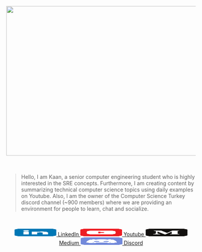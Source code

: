 <p align="center">
  <img width="600" height="399" src="https://user-images.githubusercontent.com/63169561/175808590-a15b78b8-bbdc-4e77-9387-cdc36c173c4d.gif">
</p>

<br>

> Hello,
I am Kaan, a senior computer engineering student who is highly interested in the SRE concepts. Furthermore, I am creating content by summarizing technical computer science topics using daily examples on Youtube. Also, I am the owner of the Computer Science Turkey discord channel (~900 members) where we are providing an environment for people to learn, chat and socialize.

<br>

<p align="center">
  <a href="https://www.linkedin.com/in/turkmenkaan/">
    <img width="111" height="20" src="https://raw.githubusercontent.com/edent/SuperTinyIcons/91a804aef38847ce0d70cc4f796da8931b2f1f19/images/svg/linkedin.svg">
    LinkedIn
  </a>
 
  <a href="https://www.youtube.com/channel/UCyd_GxfGPpWtx9upRc7arhg">
    <img width="111" height="20" src="https://raw.githubusercontent.com/edent/SuperTinyIcons/91a804aef38847ce0d70cc4f796da8931b2f1f19/images/svg/youtube.svg">
    Youtube
  </a>
  
  <a href="https://medium.com/@kaanturkmen">
    <img width="111" height="20" src="https://raw.githubusercontent.com/edent/SuperTinyIcons/91a804aef38847ce0d70cc4f796da8931b2f1f19/images/svg/medium.svg">
    Medium
  </a>
  
  <a href="https://discord.gg/ub9AAfa7AT">
    <img width="111" height="20" src="https://raw.githubusercontent.com/edent/SuperTinyIcons/91a804aef38847ce0d70cc4f796da8931b2f1f19/images/svg/discord.svg">
    Discord
  </a>
</p>
